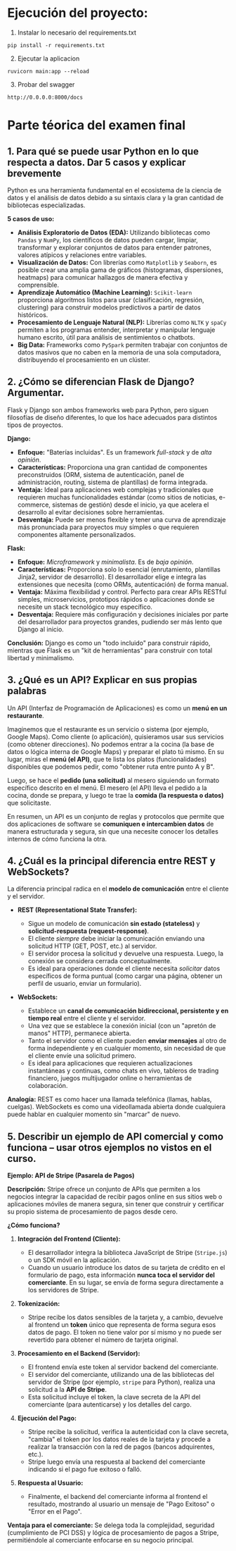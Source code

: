# Ejecución del proyecto:
1. Instalar lo necesario del requirements.txt

`pip install -r requirements.txt`

2. Ejecutar la aplicacion

`ruvicorn main:app --reload`

3. Probar del swagger

`http://0.0.0.0:8000/docs`

# Parte téorica del examen final

## 1. Para qué se puede usar Python en lo que respecta a datos. Dar 5 casos y explicar brevemente

Python es una herramienta fundamental en el ecosistema de la ciencia de datos y el análisis de datos debido a su sintaxis clara y la gran cantidad de bibliotecas especializadas.

**5 casos de uso:**

- **Análisis Exploratorio de Datos (EDA):** Utilizando bibliotecas como `Pandas` y `NumPy`, los científicos de datos pueden cargar, limpiar, transformar y explorar conjuntos de datos para entender patrones, valores atípicos y relaciones entre variables.
- **Visualización de Datos:** Con librerías como `Matplotlib` y `Seaborn`, es posible crear una amplia gama de gráficos (histogramas, dispersiones, heatmaps) para comunicar hallazgos de manera efectiva y comprensible.
- **Aprendizaje Automático (Machine Learning):** `Scikit-learn` proporciona algoritmos listos para usar (clasificación, regresión, clustering) para construir modelos predictivos a partir de datos históricos.
- **Procesamiento de Lenguaje Natural (NLP):** Librerías como `NLTK` y `spaCy` permiten a los programas entender, interpretar y manipular lenguaje humano escrito, útil para análisis de sentimientos o chatbots.
- **Big Data:** Frameworks como `PySpark` permiten trabajar con conjuntos de datos masivos que no caben en la memoria de una sola computadora, distribuyendo el procesamiento en un clúster.



## 2. ¿Cómo se diferencian Flask de Django? Argumentar.

Flask y Django son ambos frameworks web para Python, pero siguen filosofías de diseño diferentes, lo que los hace adecuados para distintos tipos de proyectos.

**Django:**
- **Enfoque:** "Baterías incluidas". Es un framework *full-stack* y de *alta opinión*.
- **Características:** Proporciona una gran cantidad de componentes preconstruidos (ORM, sistema de autenticación, panel de administración, routing, sistema de plantillas) de forma integrada.
- **Ventaja:** Ideal para aplicaciones web complejas y tradicionales que requieren muchas funcionalidades estándar (como sitios de noticias, e-commerce, sistemas de gestión) desde el inicio, ya que acelera el desarrollo al evitar decisiones sobre herramientas.
- **Desventaja:** Puede ser menos flexible y tener una curva de aprendizaje más pronunciada para proyectos muy simples o que requieren componentes altamente personalizados.

**Flask:**
- **Enfoque:** *Microframework* y *minimalista*. Es de *baja opinión*.
- **Características:** Proporciona solo lo esencial (enrutamiento, plantillas Jinja2, servidor de desarrollo). El desarrollador elige e integra las extensiones que necesita (como ORMs, autenticación) de forma manual.
- **Ventaja:** Máxima flexibilidad y control. Perfecto para crear APIs RESTful simples, microservicios, prototipos rápidos o aplicaciones donde se necesite un stack tecnológico muy específico.
- **Desventaja:** Requiere más configuración y decisiones iniciales por parte del desarrollador para proyectos grandes, pudiendo ser más lento que Django al inicio.

**Conclusión:** Django es como un "todo incluido" para construir rápido, mientras que Flask es un "kit de herramientas" para construir con total libertad y minimalismo.



## 3. ¿Qué es un API? Explicar en sus propias palabras

Un API (Interfaz de Programación de Aplicaciones) es como un **menú en un restaurante**.

Imaginemos que el restaurante es un servicio o sistema (por ejemplo, Google Maps). Como cliente (o aplicación), quisieramos usar sus servicios (como obtener direcciones). No podemos entrar a la cocina (la base de datos o lógica interna de Google Maps) y preparar el plato tú mismo. En su lugar, miras el **menú (el API)**, que te lista los platos (funcionalidades) disponibles que podemos pedir, como "obtener ruta entre punto A y B".

Luego, se  hace el **pedido (una solicitud)** al mesero siguiendo un formato específico descrito en el menú. El mesero (el API) lleva el pedido a la cocina, donde se prepara, y luego te trae la **comida (la respuesta o datos)** que solicitaste.

En resumen, un API es un conjunto de reglas y protocolos que permite que dos aplicaciones de software se **comuniquen e intercambien datos** de manera estructurada y segura, sin que una necesite conocer los detalles internos de cómo funciona la otra.


## 4. ¿Cuál es la principal diferencia entre REST y WebSockets?

La diferencia principal radica en el **modelo de comunicación** entre el cliente y el servidor.

- **REST (Representational State Transfer):**
    - Sigue un modelo de comunicación **sin estado (stateless)** y **solicitud-respuesta (request-response)**.
    - El cliente *siempre* debe iniciar la comunicación enviando una solicitud HTTP (GET, POST, etc.) al servidor.
    - El servidor procesa la solicitud y devuelve una respuesta. Luego, la conexión se considera cerrada conceptualmente.
    - Es ideal para operaciones donde el cliente necesita *solicitar* datos específicos de forma puntual (como cargar una página, obtener un perfil de usuario, enviar un formulario).

- **WebSockets:**
    - Establece un **canal de comunicación bidireccional, persistente y en tiempo real** entre el cliente y el servidor.
    - Una vez que se establece la conexión inicial (con un "apretón de manos" HTTP), permanece abierta.
    - Tanto el servidor como el cliente pueden **enviar mensajes** al otro de forma independiente y en cualquier momento, sin necesidad de que el cliente envíe una solicitud primero.
    - Es ideal para aplicaciones que requieren actualizaciones instantáneas y continuas, como chats en vivo, tableros de trading financiero, juegos multijugador online o herramientas de colaboración.

**Analogía:** REST es como hacer una llamada telefónica (llamas, hablas, cuelgas). WebSockets es como una videollamada abierta donde cualquiera puede hablar en cualquier momento sin "marcar" de nuevo.


## 5. Describir un ejemplo de API comercial y como funciona – usar otros ejemplos no vistos en el curso.

**Ejemplo: API de Stripe (Pasarela de Pagos)**

**Descripción:** Stripe ofrece un conjunto de APIs que permiten a los negocios integrar la capacidad de recibir pagos online en sus sitios web o aplicaciones móviles de manera segura, sin tener que construir y certificar su propio sistema de procesamiento de pagos desde cero.

**¿Cómo funciona?**

1.  **Integración del Frontend (Cliente):**
    - El desarrollador integra la biblioteca JavaScript de Stripe (`Stripe.js`) o un SDK móvil en la aplicación.
    - Cuando un usuario introduce los datos de su tarjeta de crédito en el formulario de pago, esta información **nunca toca el servidor del comerciante**. En su lugar, se envía de forma segura directamente a los servidores de Stripe.

2.  **Tokenización:**
    - Stripe recibe los datos sensibles de la tarjeta y, a cambio, devuelve al frontend un **token** único que representa de forma segura esos datos de pago. El token no tiene valor por sí mismo y no puede ser revertido para obtener el número de tarjeta original.

3.  **Procesamiento en el Backend (Servidor):**
    - El frontend envía este token al servidor backend del comerciante.
    - El servidor del comerciante, utilizando una de las bibliotecas del servidor de Stripe (por ejemplo, `stripe` para Python), realiza una solicitud a la **API de Stripe**.
    - Esta solicitud incluye el token, la clave secreta de la API del comerciante (para autenticarse) y los detalles del cargo.

4.  **Ejecución del Pago:**
    - Stripe recibe la solicitud, verifica la autenticidad con la clave secreta, "cambia" el token por los datos reales de la tarjeta y procede a realizar la transacción con la red de pagos (bancos adquirentes, etc.).
    - Stripe luego envía una respuesta al backend del comerciante indicando si el pago fue exitoso o falló.

5.  **Respuesta al Usuario:**
    - Finalmente, el backend del comerciante informa al frontend el resultado, mostrando al usuario un mensaje de "Pago Exitoso" o "Error en el Pago".

**Ventaja para el comerciante:** Se delega toda la complejidad, seguridad (cumplimiento de PCI DSS) y lógica de procesamiento de pagos a Stripe, permitiéndole al comerciante enfocarse en su negocio principal.
